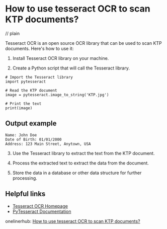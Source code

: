 # How to use tesseract OCR to scan KTP documents?
// plain

Tesseract OCR is an open source OCR library that can be used to scan KTP documents. Here's how to use it:

1. Install Tesseract OCR library on your machine.

2. Create a Python script that will call the Tesseract library.

```
# Import the Tesseract library
import pytesseract

# Read the KTP document
image = pytesseract.image_to_string('KTP.jpg')

# Print the text
print(image)
```

## Output example


```
Name: John Doe
Date of Birth: 01/01/2000
Address: 123 Main Street, Anytown, USA
```

3. Use the Tesseract library to extract the text from the KTP document.

4. Process the extracted text to extract the data from the document.

5. Store the data in a database or other data structure for further processing.

## Helpful links

- [Tesseract OCR Homepage](https://github.com/tesseract-ocr/tesseract)
- [PyTesseract Documentation](https://pypi.org/project/pytesseract/)

onelinerhub: [How to use tesseract OCR to scan KTP documents?](https://onelinerhub.com/tesseract-ocr/how-to-use-tesseract-ocr-to-scan-ktp-documents)